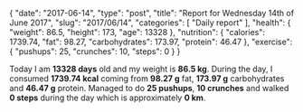 {
    "date": "2017-06-14",
    "type": "post",
    "title": "Report for Wednesday 14th of June 2017",
    "slug": "2017\/06\/14",
    "categories": [
        "Daily report"
    ],
    "health": {
        "weight": 86.5,
        "height": 173,
        "age": 13328
    },
    "nutrition": {
        "calories": 1739.74,
        "fat": 98.27,
        "carbohydrates": 173.97,
        "protein": 46.47
    },
    "exercise": {
        "pushups": 25,
        "crunches": 10,
        "steps": 0
    }
}

Today I am <strong>13328 days</strong> old and my weight is <strong>86.5 kg</strong>. During the day, I consumed <strong>1739.74 kcal</strong> coming from <strong>98.27 g</strong> fat, <strong>173.97 g</strong> carbohydrates and <strong>46.47 g</strong> protein. Managed to do <strong>25 pushups</strong>, <strong>10 crunches</strong> and walked <strong>0 steps</strong> during the day which is approximately <strong>0 km</strong>.